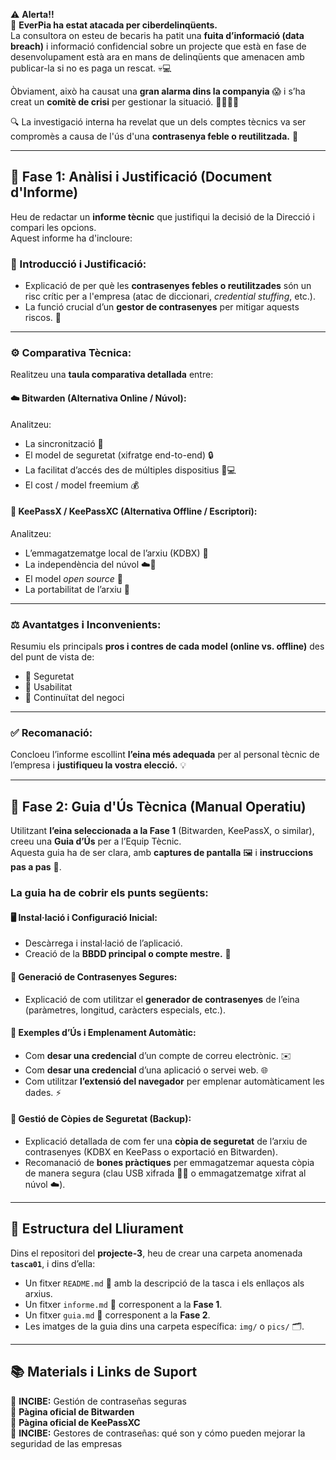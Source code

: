 ⚠️ **Alerta!!**  
🚨 **EverPia ha estat atacada per ciberdelinqüents.**  
La consultora on esteu de becaris ha patit una **fuita d’informació (data breach)** i informació confidencial sobre un projecte que està en fase de desenvolupament està ara en mans de delinqüents que amenacen amb publicar-la si no es paga un rescat. 💀💻

Òbviament, això ha causat una **gran alarma dins la companyia** 😱 i s’ha creat un **comitè de crisi** per gestionar la situació. 🧑‍💼👩‍💼

🔍 La investigació interna ha revelat que un dels comptes tècnics va ser compromès a causa de l'ús d'una **contrasenya feble o reutilitzada.** 🔑

---

## 🧭 Fase 1: Anàlisi i Justificació (Document d'Informe)

Heu de redactar un **informe tècnic** que justifiqui la decisió de la Direcció i compari les opcions.  
Aquest informe ha d'incloure:

### 📝 Introducció i Justificació:
- Explicació de per què les **contrasenyes febles o reutilitzades** són un risc crític per a l'empresa (atac de diccionari, *credential stuffing*, etc.).  
- La funció crucial d’un **gestor de contrasenyes** per mitigar aquests riscos. 🔐  

---

### ⚙️ Comparativa Tècnica:
Realitzeu una **taula comparativa detallada** entre:

#### ☁️ **Bitwarden (Alternativa Online / Núvol):**
Analitzeu:
- La sincronització 🔄  
- El model de seguretat (xifratge end-to-end) 🔒  
- La facilitat d’accés des de múltiples dispositius 📱💻  
- El cost / model freemium 💰  

#### 💾 **KeePassX / KeePassXC (Alternativa Offline / Escriptori):**
Analitzeu:
- L’emmagatzematge local de l’arxiu (KDBX) 💼  
- La independència del núvol ☁️🚫  
- El model *open source* 🧩  
- La portabilitat de l’arxiu 📂  

---

### ⚖️ Avantatges i Inconvenients:
Resumiu els principals **pros i contres de cada model (online vs. offline)** des del punt de vista de:
- 🔐 Seguretat  
- 🧠 Usabilitat  
- 🏢 Continuïtat del negoci  

---

### ✅ Recomanació:
Concloeu l’informe escollint **l’eina més adequada** per al personal tècnic de l’empresa i **justifiqueu la vostra elecció.** 💡

---

## 🧩 Fase 2: Guia d'Ús Tècnica (Manual Operatiu)

Utilitzant **l’eina seleccionada a la Fase 1** (Bitwarden, KeePassX, o similar), creeu una **Guia d’Ús** per a l’Equip Tècnic.  
Aquesta guia ha de ser clara, amb **captures de pantalla** 🖼️ i **instruccions pas a pas** 🧾.

### La guia ha de cobrir els punts següents:

#### 🖥️ Instal·lació i Configuració Inicial:
- Descàrrega i instal·lació de l’aplicació.  
- Creació de la **BBDD principal o compte mestre.** 🔑  

#### 🔐 Generació de Contrasenyes Segures:
- Explicació de com utilitzar el **generador de contrasenyes** de l’eina (paràmetres, longitud, caràcters especials, etc.).  

#### 💼 Exemples d’Ús i Emplenament Automàtic:
- Com **desar una credencial** d’un compte de correu electrònic. ✉️  
- Com **desar una credencial** d’una aplicació o servei web. 🌐  
- Com utilitzar **l’extensió del navegador** per emplenar automàticament les dades. ⚡  

#### 💾 Gestió de Còpies de Seguretat (Backup):
- Explicació detallada de com fer una **còpia de seguretat** de l’arxiu de contrasenyes (KDBX en KeePass o exportació en Bitwarden).  
- Recomanació de **bones pràctiques** per emmagatzemar aquesta còpia de manera segura (clau USB xifrada 🔐🔑 o emmagatzematge xifrat al núvol ☁️).

---

## 📁 Estructura del Lliurament

Dins el repositori del **projecte-3**, heu de crear una carpeta anomenada **`tasca01`**, i dins d’ella:

- Un fitxer `README.md` 📘 amb la descripció de la tasca i els enllaços als arxius.  
- Un fitxer `informe.md` 🧾 corresponent a la **Fase 1**.  
- Un fitxer `guia.md` 📖 corresponent a la **Fase 2**.  
- Les imatges de la guia dins una carpeta específica: `img/` o `pics/` 🗂️.

---

## 📚 Materials i Links de Suport

🔗 **INCIBE:** Gestión de contraseñas seguras  
🔗 **Pàgina oficial de Bitwarden**  
🔗 **Pàgina oficial de KeePassXC**  
🔗 **INCIBE:** Gestores de contraseñas: qué son y cómo pueden mejorar la seguridad de las empresas

